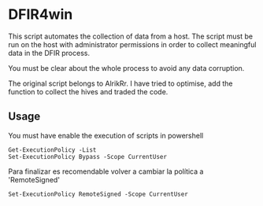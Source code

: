 # DFIR4win

This script automates the collection of data from a host. The script must be run on the host with administrator permissions in order to collect meaningful data in the DFIR process.

You must be clear about the whole process to avoid any data corruption.

The original script belongs to AlrikRr.
I have tried to optimise, add the function to collect the hives and traded the code.

## Usage

You must have enable the execution of scripts in powershell

```
Get-ExecutionPolicy -List
Set-ExecutionPolicy Bypass -Scope CurrentUser
```
Para finalizar es recomendable volver a cambiar la política a 'RemoteSigned'
```
Set-ExecutionPolicy RemoteSigned -Scope CurrentUser
```
